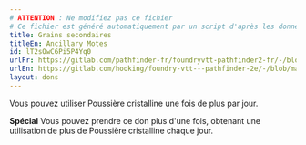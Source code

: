 ```yaml
---
# ATTENTION : Ne modifiez pas ce fichier
# Ce fichier est généré automatiquement par un script d'après les données du module Foundry VTT officiel et de sa traduction
title: Grains secondaires
titleEn: Ancillary Motes
id: lT2sOwC6Pi5P4Yq0
urlFr: https://gitlab.com/pathfinder-fr/foundryvtt-pathfinder2-fr/-/blob/master/data/feats/lT2sOwC6Pi5P4Yq0.htm
urlEn: https://gitlab.com/hooking/foundry-vtt---pathfinder-2e/-/blob/master/packs/data/feats.db/ancillary-motes.json
layout: dons
---
```

Vous pouvez utiliser Poussière cristalline une fois de plus par jour.

**Spécial** Vous pouvez prendre ce don plus d'une fois, obtenant une utilisation de plus de Poussière cristalline chaque jour.
